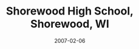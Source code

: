 ---
title: "Shorewood High School, Shorewood, WI"
project_id: 
date: 2007-02-06
conference_id: ""
presenters:
   - peter_bandettini
summary: "<p>Shorewood High School, Shorewood, WI</p>"
file: /assets/presentations/T202.pdf
filename: T202.pdf
layout: presentation
---